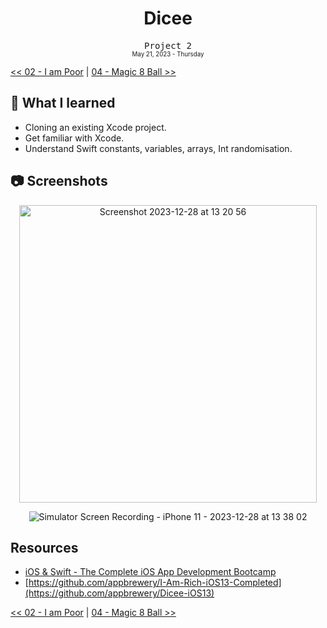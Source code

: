 <div align = center>
  <h1>Dicee</h1>
  <samp>Project 2</samp>
  <br>
  <sub>
  <small>May 21, 2023 - Thursday</small>
  </sub>
</div>

[<< 02 - I am Poor](../02%20-%20I%20am%20Poor) | [04 - Magic 8 Ball >>](../04%20-%20Magic%208%20Ball)

## 📝 What I learned

- Cloning an existing Xcode project.
- Get familiar with Xcode.
- Understand Swift constants, variables, arrays, Int randomisation.

## 📷 Screenshots

<div align = center>
  <img width="476" alt="Screenshot 2023-12-28 at 13 20 56" src="https://github.com/ItsLuciferBC/Swift-Bootcamp/assets/83160142/af36ea15-de2a-45a2-b4ba-3184de890e26">
  <br>
  
  ![Simulator Screen Recording - iPhone 11 - 2023-12-28 at 13 38 02](https://github.com/ItsLuciferBC/Swift-Bootcamp/assets/83160142/68090e2f-4fa8-4618-b53e-46204c3d1f8b)

</div>

## Resources

- [iOS & Swift - The Complete iOS App Development Bootcamp](https://www.udemy.com/course/ios-13-app-development-bootcamp/learn/lecture/16251572#overview)
- [https://github.com/appbrewery/I-Am-Rich-iOS13-Completed](https://github.com/appbrewery/Dicee-iOS13)

[<< 02 - I am Poor](../02%20-%20I%20am%20Poor) | [04 - Magic 8 Ball >>](../04%20-%20Magic%208%20Ball)
